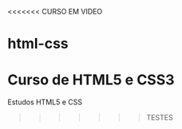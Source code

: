 <<<<<<< CURSO EM VIDEO
# html-css
Curso de HTML5  e CSS3  
=======
Estudos HTML5 e CSS
>>>>>>> TESTES
